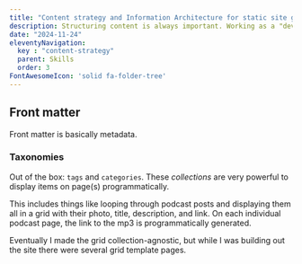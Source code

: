 ```yaml
---
title: "Content strategy and Information Architecture for static site generators"
description: Structuring content is always important. Working as a "developer", I can appreciate why using metadata (front matter) is critical.
date: "2024-11-24"
eleventyNavigation:
  key : "content-strategy"
  parent: Skills
  order: 3
FontAwesomeIcon: 'solid fa-folder-tree'
---
```


## Front matter

Front matter is basically metadata.

### Taxonomies

Out of the box: `tags` and `categories`. These *collections* are very powerful to display items on page(s) programmatically.

This includes things like looping through podcast posts and displaying them all in a grid with their photo, title, description, and link. On each individual podcast page, the link to the mp3 is programmatically generated.

Eventually I made the grid collection-agnostic, but while I was building out the site there were several grid template pages.